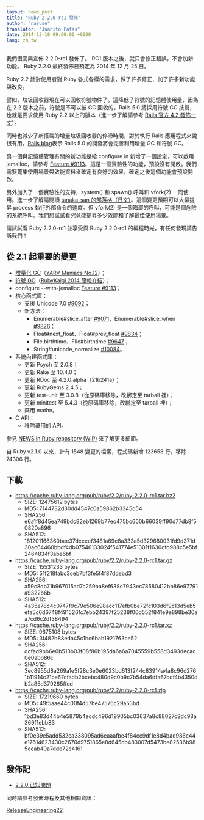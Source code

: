 ```yaml
---
layout: news_post
title: "Ruby 2.2.0-rc1 發佈"
author: "naruse"
translator: "Juanito Fatas"
date: 2014-12-18 09:00:00 +0000
lang: zh_tw
---
```


我們很高興宣佈 2.2.0-rc1 發佈了。
RC1 版本之後，就只會修正錯誤，不會加新功能。
Ruby 2.2.0 最終發佈日預定為 2014 年 12 月 25 日。

Ruby 2.2 針對使用者對 Ruby 各式各樣的需求，做了許多修正、加了許多新功能與改良。

譬如，垃圾回收器現在可以回收符號物件了。這降低了符號的記憶體使用量，因為在 2.2 版本之前，符號是不可以被 GC 回收的。Rails 5.0 將採用符號 GC 技術，也就是要求使用 Ruby 2.2 以上的版本（進一步了解請參考 [Rails 官方 4.2 發佈一文](http://weblog.rubyonrails.org/2014/12/19/Rails-4-2-final/)）。

同時也減少了新搭載的增量垃圾回收器的停滯時間，對於執行 Rails 應用程式來說很有用。[Rails blog](http://weblog.rubyonrails.org/)表示 Rails 5.0 的開發將會完善利用增量 GC 和符號 GC。

另一個與記憶體管理有關的新功能是給 configure.in 新增了一個設定，可以啟用 jemalloc，請參考 [Feature #9113](https://bugs.ruby-lang.org/issues/9113)。這是一個實驗性的功能，預設沒有開啟。我們需要蒐集使用場景與效能資料來確定有良好的效果，確定之後這個功能會預設開啟。


另外加入了一個實驗性的支持，system() 和 spawn() 呼叫和 vfork(2) 一同使用。進一步了解請閱讀 [tanaka-san 的部落格（日文）](http://www.a-k-r.org/d/2014-09.html#a2014_09_06)。這個變更預期可以大幅提昇 process 執行外部命令的速度。但 vfork(2) 是一個晦澀的呼叫，可能是個危險的系統呼叫。我們想試試看究竟能提昇多少效能和了解最佳使用場景。

請試試看 Ruby 2.2.0-rc1 並享受與 Ruby 2.2.0-rc1 的編程時光，有任何發現請告訴我們！

## 從 2.1 起重要的變更

* [增量化 GC](https://bugs.ruby-lang.org/issues/10137)（[YARV Maniacs No.12](http://magazine.rubyist.net/?0048-YARVManiacs)）；
* [符號 GC](https://bugs.ruby-lang.org/issues/9634)（[RubyKaigi 2014 簡報介紹](http://www.slideshare.net/authorNari/symbol-gc)）；
* configure --with-jemalloc [Feature #9113](https://bugs.ruby-lang.org/issues/9113)；
* 核心函式庫：
  * 支援 Unicode 7.0 [#9092](https://bugs.ruby-lang.org/issues/9092)；
  * 新方法：
    * Enumerable#slice_after [#9071](https://bugs.ruby-lang.org/issues/9071)、Enumerable#slice_when [#9826](https://bugs.ruby-lang.org/issues/9826)；
    * Float#next_float、Float#prev_float [#9834](https://bugs.ruby-lang.org/issues/9834)；
    * File.birthtime、File#birthtime [#9647](https://bugs.ruby-lang.org/issues/9647)；
    * String#unicode_normalize [#10084](https://bugs.ruby-lang.org/issues/10084)。
* 系統內建函式庫：
  * 更新 Psych 至 2.0.8；
  * 更新 Rake 至 10.4.0；
  * 更新 RDoc 至 4.2.0.alpha（21b241a）；
  * 更新 RubyGems 2.4.5；
  * 更新 test-unit 至 3.0.8（從原碼庫移除，改綁定至 tarball 裡）；
  * 更新 minitest 至 5.4.3（從原碼庫移除，改綁定至 tarball 裡）；
  * 棄用 mathn。
* C API：
  * 移除棄用的 API。

參見 [NEWS in Ruby repository (WIP)](https://github.com/ruby/ruby/blob/v2_2_0_rc1/NEWS) 來了解更多細節。

自 Ruby v2.1.0 以來，計有 1548 變更的檔案，程式碼新增 123658 行，移除 74306 行。

## 下載

* <https://cache.ruby-lang.org/pub/ruby/2.2/ruby-2.2.0-rc1.tar.bz2>
  * SIZE:   12475612 bytes
  * MD5:    7144732d30dd4547c0a59862b3345d54
  * SHA256: e6a1f8d45ea749bdc92eb1269b77ec475bc600b66039ff90d77db8f50820a896
  * SHA512: 181201168360bee37dceeef3481a69e8a333a5d329680031fd9d371d30ac64460bbdf4db07546133024f541774e51301f1630cfd988c5e5bf2464834f3abe6bf
* <https://cache.ruby-lang.org/pub/ruby/2.2/ruby-2.2.0-rc1.tar.gz>
  * SIZE:   15531233 bytes
  * MD5:    51f218fabc3ceb7bf3fe5f4f87ddebd3
  * SHA256: a59c8db71b967015ad7c259ba8ef638c7943ec78580412bb86e97791a9322b6b
  * SHA512: 4a35e78c4c0747f9c79e506e98acc117efb0be72fc103d6f9c13d5eb5efa5c6d6748f491526fc7ebb24397f25238f06d552f841e9e898be30aa7cd6c2df38494
* <https://cache.ruby-lang.org/pub/ruby/2.2/ruby-2.2.0-rc1.tar.xz>
  * SIZE:   9675108 bytes
  * MD5:    3f482b88eda45c1bc6bab1921763ce52
  * SHA256: dcfad9bb6e0b513b03f08f86b195da6a6a7045559b558d3493decac0e0abb86c
  * SHA512: 3ec8955d8a269a1e5f28c3e0e6023bd613f244c83914a4a8c96d2761b11914c21ce67cfadb2bcebc480d9c0b9c7b54da6dfa67cdf4b4350db2a85d379265ffed
* <https://cache.ruby-lang.org/pub/ruby/2.2/ruby-2.2.0-rc1.zip>
  * SIZE:   17219660 bytes
  * MD5:    49f5aae44c00f4d57be47576c29a53bd
  * SHA256: 1bd3e83d44b4e5879b4ecdc496d19905bc03637a8c88027c2dc98a369f1ebb83
  * SHA512: bf0e39e5add532ca338095ad6eaaafbe4f84cc9df1e8d4bad986c44e17614623430c2670d9751865e8d645cb483007d5473be82536b985ccab40a7dde72c4161

## 發佈記

* [2.2.0 已知問題](https://bugs.ruby-lang.org/projects/ruby-trunk/issues?query_id=115)

同時請參考發佈時程及其他相關資訊：

[ReleaseEngineering22](https://bugs.ruby-lang.org/projects/ruby-trunk/wiki/ReleaseEngineering22)
